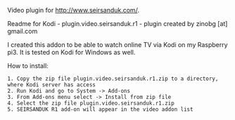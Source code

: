 Video plugin for http://www.seirsanduk.com/.

Readme for Kodi - plugin.video.seirsanduk.r1 - plugin created by zinobg [at] gmail.com

I created this addon to be able to watch online TV via Kodi on my Raspberry pi3. It is tested on Kodi for Windows as well. 

How to install:

    1. Copy the zip file plugin.video.seirsanduk.r1.zip to a directory, where Kodi server has access 
    2. Run Kodi and go to System -> Add-ons
    3. From Add-ons menu select -> Install from zip file
    4. Select the zip file plugin.video.seirsanduk.r1.zip
    5. SEIRSANDUK R1 add-on will appear in the video addon list
